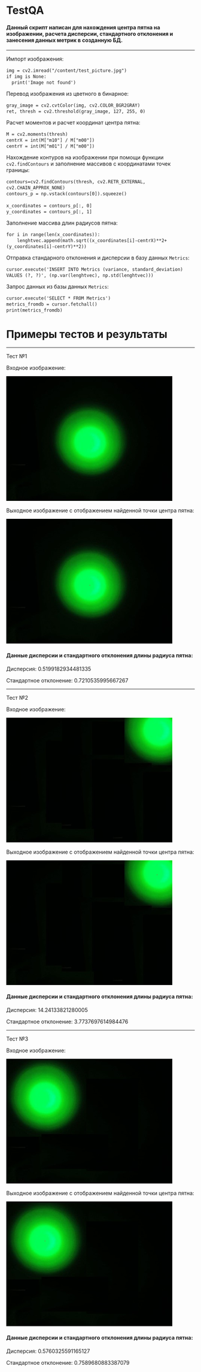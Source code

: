 # TestQA
#### Данный скрипт написан для нахождения центра пятна на изображении, расчета дисперсии, стандартного отклонения и занесения данных метрик в созданную БД.
---
Импорт изображения:
```
img = cv2.imread("/content/test_picture.jpg")
if img is None:
  print('Image not found')
```


Перевод изображения из цветного в бинарное:
```
gray_image = cv2.cvtColor(img, cv2.COLOR_BGR2GRAY)
ret, thresh = cv2.threshold(gray_image, 127, 255, 0)
```

Расчет моментов и расчет координат центра пятна:
```
M = cv2.moments(thresh)
centrX = int(M["m10"] / M["m00"])	
centrY = int(M["m01"] / M["m00"])
```

Нахождение контуров на изображении при помощи функции `cv2.findContours` и заполнение массивов с координатами точек границы:
```
contours=cv2.findContours(thresh, cv2.RETR_EXTERNAL, cv2.CHAIN_APPROX_NONE)
contours_p = np.vstack(contours[0]).squeeze()

x_coordinates = contours_p[:, 0]
y_coordinates = contours_p[:, 1]
```

Заполнение массива длин радиусов пятна:
```
for i in range(len(x_coordinates)):
    lenghtvec.append(math.sqrt((x_coordinates[i]-centrX)**2+(y_coordinates[i]-centrY)**2))
```

Отправка стандарного отклонения и дисперсии в базу данных `Metrics`:
```
cursor.execute('INSERT INTO Metrics (variance, standard_deviation) VALUES (?, ?)', (np.var(lenghtvec), np.std(lenghtvec)))
```

Запрос данных из базы данных `Metrics`:
```
cursor.execute('SELECT * FROM Metrics')
metrics_fromdb = cursor.fetchall()
print(metrics_fromdb)
```

# Примеры тестов и результаты
---
Тест №1

Входное изображение:

![test_image](https://github.com/AlenaKV/TestQA/blob/main/test_picture.jpg)

Выходное изображение с отображением найденной точки центра пятна:

![test_image_result](https://github.com/AlenaKV/TestQA/blob/main/test_image_result.png)

#### Данные дисперсии и стандартного отклонения длины радиуса пятна:

Дисперсия:  0.5199182934481335 

Стандартное отклонение:  0.7210535995667267

---
Тест №2

Входное изображение:

![test_image](https://github.com/AlenaKV/TestQA/blob/main/test_picture2.jpg)

Выходное изображение с отображением найденной точки центра пятна:

![test_image_result](https://github.com/AlenaKV/TestQA/blob/main/test_image_result2.png)

#### Данные дисперсии и стандартного отклонения длины радиуса пятна:

Дисперсия:  14.24133821280005

Стандартное отклонение:  3.7737697614984476

---
Тест №3

Входное изображение:

![test_image](https://github.com/AlenaKV/TestQA/blob/main/test_picture3.jpg)

Выходное изображение с отображением найденной точки центра пятна:

![test_image_result](https://github.com/AlenaKV/TestQA/blob/main/test_image_result3.png)

#### Данные дисперсии и стандартного отклонения длины радиуса пятна:

Дисперсия:  0.5760325591165127

Стандартное отклонение:  0.7589680883387079


